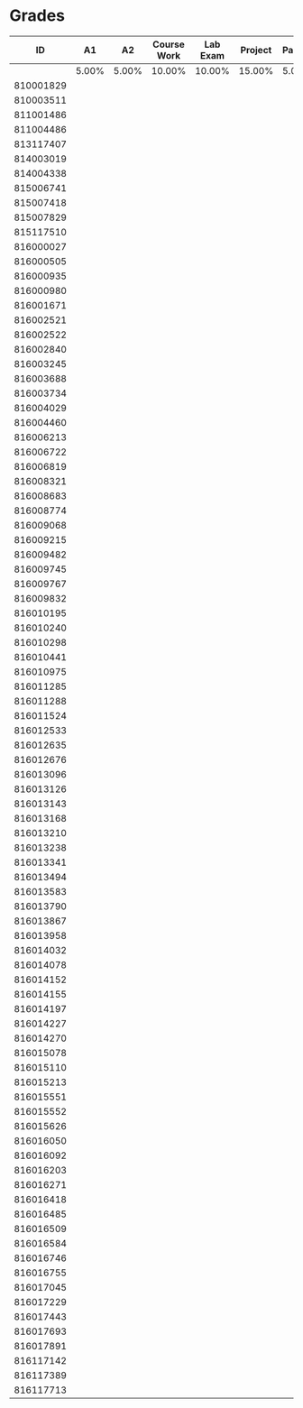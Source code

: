 # Grades

| ID        | A1    | A2    | Course Work | Lab Exam | Project | Participation | Total  |
|-----------|-------|-------|-------------|----------|---------|---------------|--------|
|           | 5.00% | 5.00% | 10.00%      | 10.00%   | 15.00%  | 5.00%         | 50.00% |
| 810001829 |       |       |             |          |         |               |        |
| 810003511 |       |       |             |          |         |               |        |
| 811001486 |       |       |             |          |         |               |        |
| 811004486 |       |       |             |          |         |               |        |
| 813117407 |       |       |             |          |         |               |        |
| 814003019 |       |       |             |          |         |               |        |
| 814004338 |       |       |             |          |         |               |        |
| 815006741 |       |       |             |          |         |               |        |
| 815007418 |       |       |             |          |         |               |        |
| 815007829 |       |       |             |          |         |               |        |
| 815117510 |       |       |             |          |         |               |        |
| 816000027 |       |       |             |          |         |               |        |
| 816000505 |       |       |             |          |         |               |        |
| 816000935 |       |       |             |          |         |               |        |
| 816000980 |       |       |             |          |         |               |        |
| 816001671 |       |       |             |          |         |               |        |
| 816002521 |       |       |             |          |         |               |        |
| 816002522 |       |       |             |          |         |               |        |
| 816002840 |       |       |             |          |         |               |        |
| 816003245 |       |       |             |          |         |               |        |
| 816003688 |       |       |             |          |         |               |        |
| 816003734 |       |       |             |          |         |               |        |
| 816004029 |       |       |             |          |         |               |        |
| 816004460 |       |       |             |          |         |               |        |
| 816006213 |       |       |             |          |         |               |        |
| 816006722 |       |       |             |          |         |               |        |
| 816006819 |       |       |             |          |         |               |        |
| 816008321 |       |       |             |          |         |               |        |
| 816008683 |       |       |             |          |         |               |        |
| 816008774 |       |       |             |          |         |               |        |
| 816009068 |       |       |             |          |         |               |        |
| 816009215 |       |       |             |          |         |               |        |
| 816009482 |       |       |             |          |         |               |        |
| 816009745 |       |       |             |          |         |               |        |
| 816009767 |       |       |             |          |         |               |        |
| 816009832 |       |       |             |          |         |               |        |
| 816010195 |       |       |             |          |         |               |        |
| 816010240 |       |       |             |          |         |               |        |
| 816010298 |       |       |             |          |         |               |        |
| 816010441 |       |       |             |          |         |               |        |
| 816010975 |       |       |             |          |         |               |        |
| 816011285 |       |       |             |          |         |               |        |
| 816011288 |       |       |             |          |         |               |        |
| 816011524 |       |       |             |          |         |               |        |
| 816012533 |       |       |             |          |         |               |        |
| 816012635 |       |       |             |          |         |               |        |
| 816012676 |       |       |             |          |         |               |        |
| 816013096 |       |       |             |          |         |               |        |
| 816013126 |       |       |             |          |         |               |        |
| 816013143 |       |       |             |          |         |               |        |
| 816013168 |       |       |             |          |         |               |        |
| 816013210 |       |       |             |          |         |               |        |
| 816013238 |       |       |             |          |         |               |        |
| 816013341 |       |       |             |          |         |               |        |
| 816013494 |       |       |             |          |         |               |        |
| 816013583 |       |       |             |          |         |               |        |
| 816013790 |       |       |             |          |         |               |        |
| 816013867 |       |       |             |          |         |               |        |
| 816013958 |       |       |             |          |         |               |        |
| 816014032 |       |       |             |          |         |               |        |
| 816014078 |       |       |             |          |         |               |        |
| 816014152 |       |       |             |          |         |               |        |
| 816014155 |       |       |             |          |         |               |        |
| 816014197 |       |       |             |          |         |               |        |
| 816014227 |       |       |             |          |         |               |        |
| 816014270 |       |       |             |          |         |               |        |
| 816015078 |       |       |             |          |         |               |        |
| 816015110 |       |       |             |          |         |               |        |
| 816015213 |       |       |             |          |         |               |        |
| 816015551 |       |       |             |          |         |               |        |
| 816015552 |       |       |             |          |         |               |        |
| 816015626 |       |       |             |          |         |               |        |
| 816016050 |       |       |             |          |         |               |        |
| 816016092 |       |       |             |          |         |               |        |
| 816016203 |       |       |             |          |         |               |        |
| 816016271 |       |       |             |          |         |               |        |
| 816016418 |       |       |             |          |         |               |        |
| 816016485 |       |       |             |          |         |               |        |
| 816016509 |       |       |             |          |         |               |        |
| 816016584 |       |       |             |          |         |               |        |
| 816016746 |       |       |             |          |         |               |        |
| 816016755 |       |       |             |          |         |               |        |
| 816017045 |       |       |             |          |         |               |        |
| 816017229 |       |       |             |          |         |               |        |
| 816017443 |       |       |             |          |         |               |        |
| 816017693 |       |       |             |          |         |               |        |
| 816017891 |       |       |             |          |         |               |        |
| 816117142 |       |       |             |          |         |               |        |
| 816117389 |       |       |             |          |         |               |        |
| 816117713 |       |       |             |          |         |               |        |